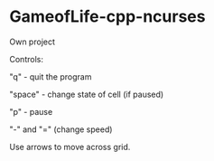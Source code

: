 # GameofLife-cpp-ncurses
Own project

Controls:

"q" - quit the program

"space" - change state of cell (if paused)

"p" - pause

"-" and "="  (change speed)

Use arrows to move across grid.
